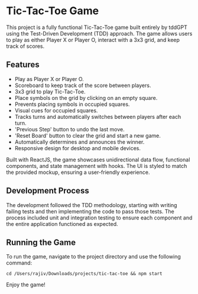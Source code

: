 # Tic-Tac-Toe Game

This project is a fully functional Tic-Tac-Toe game built entirely by tddGPT using the Test-Driven Development (TDD) approach. The game allows users to play as either Player X or Player O, interact with a 3x3 grid, and keep track of scores.

## Features
- Play as Player X or Player O.
- Scoreboard to keep track of the score between players.
- 3x3 grid to play Tic-Tac-Toe.
- Place symbols on the grid by clicking on an empty square.
- Prevents placing symbols in occupied squares.
- Visual cues for occupied squares.
- Tracks turns and automatically switches between players after each turn.
- 'Previous Step' button to undo the last move.
- 'Reset Board' button to clear the grid and start a new game.
- Automatically determines and announces the winner.
- Responsive design for desktop and mobile devices.

Built with ReactJS, the game showcases unidirectional data flow, functional components, and state management with hooks. The UI is styled to match the provided mockup, ensuring a user-friendly experience.

## Development Process
The development followed the TDD methodology, starting with writing failing tests and then implementing the code to pass those tests. The process included unit and integration testing to ensure each component and the entire application functioned as expected.

## Running the Game
To run the game, navigate to the project directory and use the following command:

```
cd /Users/rajiv/Downloads/projects/tic-tac-toe && npm start
```

Enjoy the game!